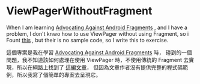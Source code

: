 # ViewPagerWithoutFragment


When I am learning [Advocating Against Android Fragments](https://medium.com/square-corner-blog/advocating-against-android-fragments-81fd0b462c97#.bgpsgmedx) , and I have a problem, I don't knwo how to use ViewPager without using Fragment, so i Fount [this](https://www.bignerdranch.com/blog/viewpager-without-fragments/) , but their is no sample code, so I write this to exercise.


這個專案是我在學習 [Advocating Against Android Fragments](https://medium.com/square-corner-blog/advocating-against-android-fragments-81fd0b462c97#.bgpsgmedx) 時，
碰到的一個問題，我不知道該如何處理在使用 ViewPager 時，不使用傳統的 Fragment 去實現，所以在綱路上找到了 [這編文章](https://www.bignerdranch.com/blog/viewpager-without-fragments/)，
但因為文章作者沒有提供完整的程式碼範例，所以我寫了個簡單的專案去呈現它。
